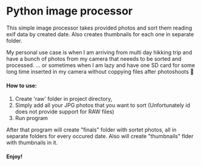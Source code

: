 # Python image processor

This simple image processor takes provided photos and sort them reading exif data by created date. Also creates thumbnails for each one in separate folder.

My personal use case is when I am arriving from multi day hikking trip and have a bunch of photos from my camera that neeeds to be sorted and processed. 
... or sometimes when I am lazy and have one SD card for some long time inserted in my camera without coppying files after photoshoots 🤡

#### How to use:
1. Create 'raw' folder in project directory,
2. Simply add all your JPG photos that you want to sort (Unfortunately id does not provide support for RAW files)
3. Run program

After that program will create "finals" folder with sortet photos, all in separate folders for every occured date. Also will create "thumbnails" flder with thumbnails in it.

#### Enjoy!
